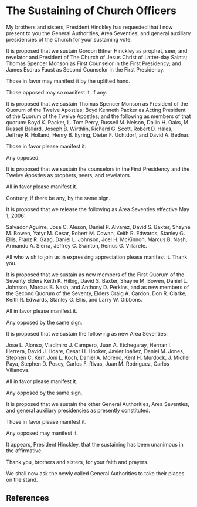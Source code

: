 # The Sustaining of Church Officers

My brothers and sisters, President Hinckley has requested that I now present
to you the General Authorities, Area Seventies, and general auxiliary
presidencies of the Church for your sustaining vote.

It is proposed that we sustain Gordon Bitner Hinckley as prophet, seer, and
revelator and President of The Church of Jesus Christ of Latter-day Saints;
Thomas Spencer Monson as First Counselor in the First Presidency; and James
Esdras Faust as Second Counselor in the First Presidency.

Those in favor may manifest it by the uplifted hand.

Those opposed may so manifest it, if any.

It is proposed that we sustain Thomas Spencer Monson as President of the
Quorum of the Twelve Apostles; Boyd Kenneth Packer as Acting President of the
Quorum of the Twelve Apostles; and the following as members of that quorum:
Boyd K. Packer, L. Tom Perry, Russell M. Nelson, Dallin H. Oaks, M. Russell
Ballard, Joseph B. Wirthlin, Richard G. Scott, Robert D. Hales, Jeffrey R.
Holland, Henry B. Eyring, Dieter F. Uchtdorf, and David A. Bednar.

Those in favor please manifest it.

Any opposed.

It is proposed that we sustain the counselors in the First Presidency and the
Twelve Apostles as prophets, seers, and revelators.

All in favor please manifest it.

Contrary, if there be any, by the same sign.

It is proposed that we release the following as Area Seventies effective May
1, 2006:

Salvador Aguirre, Jose C. Aleson, Daniel P. Alvarez, David S. Baxter, Shayne
M. Bowen, Yatyr M. Cesar, Robert M. Cowan, Keith R. Edwards, Stanley G. Ellis,
Franz R. Gaag, Daniel L. Johnson, Joel H. McKinnon, Marcus B. Nash, Armando A.
Sierra, Jeffrey C. Swinton, Remus G. Villarete.

All who wish to join us in expressing appreciation please manifest it. Thank
you.

It is proposed that we sustain as new members of the First Quorum of the
Seventy Elders Keith K. Hilbig, David S. Baxter, Shayne M. Bowen, Daniel L.
Johnson, Marcus B. Nash, and Anthony D. Perkins, and as new members of the
Second Quorum of the Seventy, Elders Craig A. Cardon, Don R. Clarke, Keith R.
Edwards, Stanley G. Ellis, and Larry W. Gibbons.

All in favor please manifest it.

Any opposed by the same sign.

It is proposed that we sustain the following as new Area Seventies:

Jose L. Alonso, Vladimiro J. Campero, Juan A. Etchegaray, Hernan I. Herrera,
David J. Hoare, Cesar H. Hooker, Javier Ibañez, Daniel M. Jones, Stephen C.
Kerr, Joni L. Koch, Daniel A. Moreno, Kent H. Murdock, J. Michel Paya, Stephen
D. Posey, Carlos F. Rivas, Juan M. Rodriguez, Carlos Villanova.

All in favor please manifest it.

Any opposed by the same sign.

It is proposed that we sustain the other General Authorities, Area Seventies,
and general auxiliary presidencies as presently constituted.

Those in favor please manifest it.

Any opposed may manifest it.

It appears, President Hinckley, that the sustaining has been unanimous in the
affirmative.

Thank you, brothers and sisters, for your faith and prayers.

We shall now ask the newly called General Authorities to take their places on
the stand.

## References

